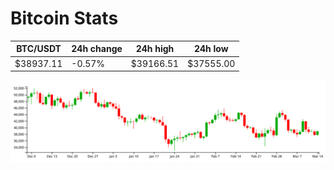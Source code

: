 # Bitcoin Stats

BTC/USDT|24h change|24h high|24h low|
|---|---|---|---|
|$38937.11|-0.57%|$39166.51|$37555.00|

<img src="./chart.svg">
